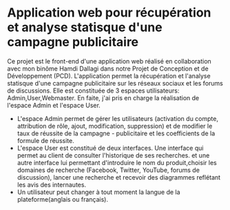 # Application web pour récupération et analyse statisque d'une campagne publicitaire
Ce projet est le front-end d'une application web réalisé en collaboration avec mon binôme Hamdi Dallagi dans notre Projet de Conception et de Développement (PCD). 
L'application permet la récupération et l'analyse statisque d'une campagne publicitaire sur les réseaux sociaux et les forums de discussions.
Elle est constituée de 3 espaces utilisateurs: Admin,User,Webmaster. 
En faite, j'ai pris en charge la réalisation de l'espace Admin et l'espace User.
- L'espace Admin permet de gérer les utilisateurs (activation du compte, attribution de rôle, ajout, modification, suppression) et de modifier le taux de réussite de la campagne - publicitaire et les coefficients de la formule de réussite.
- L'espace User est constitué de deux interfaces. Une interface qui permet au client de consulter l'historique de ses recherches. et une autre interface lui permettant d'introduire le nom du produit,choisir les domaines de recherche (Facebook, Twitter, YouTube, forums de discussion), lancer une recherche et recevoir des diagrammes reflétant les avis des internautes.
- Un utilisateur peut changer à tout moment la langue de la plateforme(anglais ou français).
